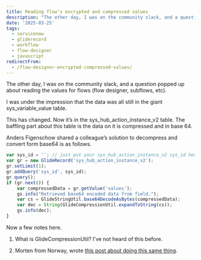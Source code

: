 ```yaml
---
title: Reading flow's encrypted and compressed values
description: "The other day, I was on the community slack, and a question popped up about reading the values for flows (flow designer, subflows, etc).\r\n\r\nI was under the i..."
date: '2025-03-25'
tags:
  - servicenow
  - gliderecord
  - workflow
  - flow-designer
  - javascript
redirectFrom:
  - /flow-designer-encrypted-compressed-values/
---
```


The other day, I was on the community slack, and a question popped up about reading the values for flows (flow designer, subflows, etc).

I was under the impression that the data was all still in the giant sys_variable_value table.

This has changed. Now it’s in the sys_hub_action_instance_v2 table. The baffling part about this table is the data on it is compressed and in base 64.

Anders Figenschow shared a colleague’s solution to decompress and convert form base64 is as follows. 

```javascript
var sys_id = ''; // just put your sys_hub_action_instance_v2 sys_id here
var gr = new GlideRecord('sys_hub_action_instance_v2');
gr.setLimit(1);
gr.addQuery('sys_id', sys_id);
gr.query();
if (gr.next()) {
    var compressedData = gr.getValue('values');
    gs.info("Retrieved base64 encoded data from field.");
    var cs = GlideStringUtil.base64DecodeAsBytes(compressedData);
    var dec = String(GlideCompressionUtil.expandToString(cs));
    gs.info(dec);
}
```

 Now a few notes here.

1. What is GlideCompressionUtil? I’ve not heard of this before.

2. Morten from Norway, wrote [this post about doing this same thing](https://www.servicenow.com/community/workflow-automation-forum/viewing-the-quot-values-quot-field-of-sys-hub-action-instance-v2/td-p/3149163?utm_source=jace.pro&utm_medium=referral&utm_campaign=reading-flow-s-encrypted-and-compressed-values).